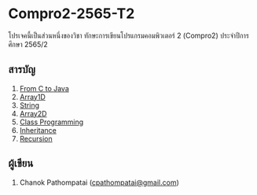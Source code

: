 # Compro2-2565-T2

โปรเจคนี้เป็นส่วนหนึ่งของวิชา ทักษะการเขียนโปรแกรมคอมพิวเตอร์ 2 (Compro2) ประจำปีการศึกษา 2565/2

## สารบัญ

1. [From C to Java](https://github.com/Chanok203/Compro2-2565-T2/tree/master/src/main/java/FromCtoJava)
2. [Array1D](https://github.com/Chanok203/Compro2-2565-T2/tree/master/src/main/java/Array1D)
3. [String](https://github.com/Chanok203/Compro2-2565-T2/tree/master/src/main/java/String)
4. [Array2D](https://github.com/Chanok203/Compro2-2565-T2/tree/master/src/main/java/Array2D)
5. [Class Programming](https://github.com/Chanok203/Compro2-2565-T2/tree/master/src/main/java/ClassProgramming)
6. [Inheritance](https://github.com/Chanok203/Compro2-2565-T2/tree/master/src/main/java/Inheritance)
7. [Recursion](https://github.com/Chanok203/Compro2-2565-T2/tree/master/src/main/java/Recursion)

## ผู้เขียน

1. Chanok Pathompatai (cpathompatai@gmail.com)
